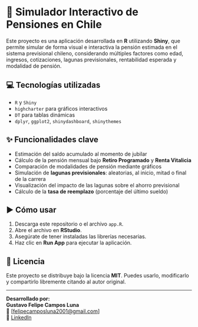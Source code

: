 # 🧮 Simulador Interactivo de Pensiones en Chile

Este proyecto es una aplicación desarrollada en **R** utilizando **Shiny**, que permite simular de forma visual e interactiva la pensión estimada en el sistema previsional chileno, considerando múltiples factores como edad, ingresos, cotizaciones, lagunas previsionales, rentabilidad esperada y modalidad de pensión.

## 💻 Tecnologías utilizadas

- `R` y `Shiny`
- `highcharter` para gráficos interactivos
- `DT` para tablas dinámicas
- `dplyr`, `ggplot2`, `shinydashboard`, `shinythemes`

## ✨ Funcionalidades clave

- Estimación del saldo acumulado al momento de jubilar
- Cálculo de la pensión mensual bajo **Retiro Programado** y **Renta Vitalicia**
- Comparación de modalidades de pensión mediante gráficos
- Simulación de **lagunas previsionales**: aleatorias, al inicio, mitad o final de la carrera
- Visualización del impacto de las lagunas sobre el ahorro previsional
- Cálculo de la **tasa de reemplazo** (porcentaje del último sueldo)

## ▶ Cómo usar

1. Descarga este repositorio o el archivo `app.R`.
2. Abre el archivo en **RStudio**.
3. Asegúrate de tener instaladas las librerías necesarias.
4. Haz clic en **Run App** para ejecutar la aplicación.

## 📜 Licencia

Este proyecto se distribuye bajo la licencia **MIT**. Puedes usarlo, modificarlo y compartirlo libremente citando al autor original.

---

**Desarrollado por:**  
**Gustavo Felipe Campos Luna**  
📧 [felipecamposluna2001@gmail.com]  
🔗 [LinkedIn](www.linkedin.com/in/gustavo-campos-luna)
